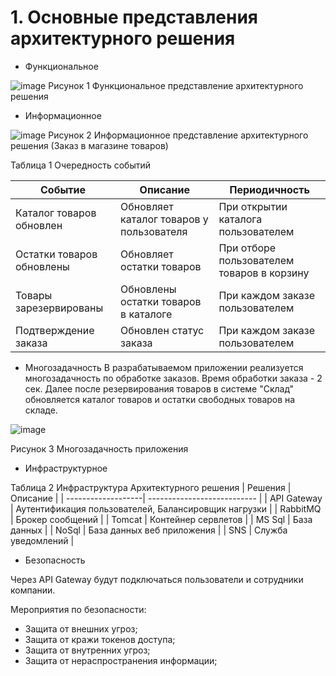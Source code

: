 # 1. Основные представления архитектурного решения

- Функциональное

![image](https://github.com/Zvezdapoimenisolnstce/Diplom/assets/166215338/ef798971-af5c-4493-b4d0-a2a042c9a4e0)
Рисунок 1 Функциональное представление архитектурного решения

- Информационное

![image](https://github.com/Zvezdapoimenisolnstce/Diplom/assets/166215338/9ed823ac-0cea-48e5-8c04-0f7fd23744f2)
Рисунок 2 Информационное представление архитектурного решения (Заказ в магазине товаров)

Таблица 1 Очередность событий

| Событие | Описание | Периодичность | 
| --------- | ------------ | ------------------ |
| Каталог товаров обновлен | Обновляет каталог товаров у пользователя | При открытии каталога пользователем |
| Остатки товаров обновлены | Обновляет остатки товаров | При отборе пользователем товаров в корзину |
| Товары зарезервированы | Обновлены остатки товаров в каталоге | При каждом заказе пользователем |
| Подтверждение заказа | Обновлен статус заказа | При каждом заказе пользователем |

- Многозадачность
В разрабатываемом приложении реализуется многозадачность по обработке заказов. Время обработки заказа - 2 сек. Далее после резервирования товаров в системе "Склад" обновляется каталог товаров и остатки свободных товаров на складе.

![image](https://github.com/Zvezdapoimenisolnstce/Diplom/assets/166215338/cc42a31e-3ac4-4a0f-89ab-82119cba1d50)

Рисунок 3 Многозадачность приложения

 - Инфраструктурное

Таблица 2 Инфраструктура Архитектурного решения
| Решения | Описание |
| -------------------| --------------------------- |
| API Gateway | Аутентификация пользователей, Балансировщик нагрузки |
| RabbitMQ | Брокер сообщений |
| Tomcat | Контейнер сервлетов |
| MS Sql | База данных |
| NoSql | База данных веб приложения |
| SNS | Служба уведомлений |

- Безопасность

Через API Gateway будут подключаться пользователи и сотрудники компании.

Мероприятия по безопасности:

- Защита от внешних угроз;
- Защита от кражи токенов доступа;
- Защита от внутренних угроз;
- Защита от нераспространения информации;
  
 


